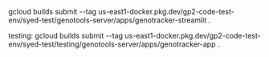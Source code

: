 gcloud builds submit --tag us-east1-docker.pkg.dev/gp2-code-test-env/syed-test/genotools-server/apps/genotracker-streamlit .

testing: gcloud builds submit --tag us-east1-docker.pkg.dev/gp2-code-test-env/syed-test/testing/genotools-server/apps/genotracker-app .